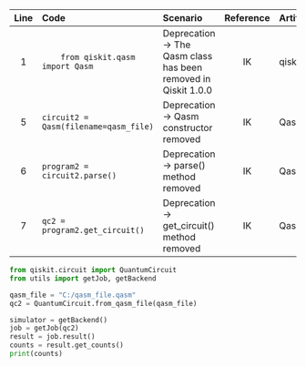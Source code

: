 | Line | Code | Scenario | Reference | Artifact | Refactoring |
|:--:|:---|:--------|:--------:|:--------|:-----------|
| 1 | `    from qiskit.qasm import Qasm` | Deprecation -> The Qasm class has been removed in Qiskit 1.0.0 | IK | qiskit.qasm.Qasm | `from qiskit.circuit import QuantumCircuit` |
| 5 | `circuit2 = Qasm(filename=qasm_file)` | Deprecation -> Qasm constructor removed | IK | Qasm | `qc2 = QuantumCircuit.from_qasm_file(qasm_file)` |
| 6 | `program2 = circuit2.parse()` | Deprecation -> parse() method removed | IK | Qasm |  |
| 7 | `qc2 = program2.get_circuit()` | Deprecation -> get_circuit() method removed | IK | Qasm |  |

```python
from qiskit.circuit import QuantumCircuit
from utils import getJob, getBackend

qasm_file = "C:/qasm_file.qasm"
qc2 = QuantumCircuit.from_qasm_file(qasm_file)

simulator = getBackend()
job = getJob(qc2)
result = job.result()
counts = result.get_counts()
print(counts)
```